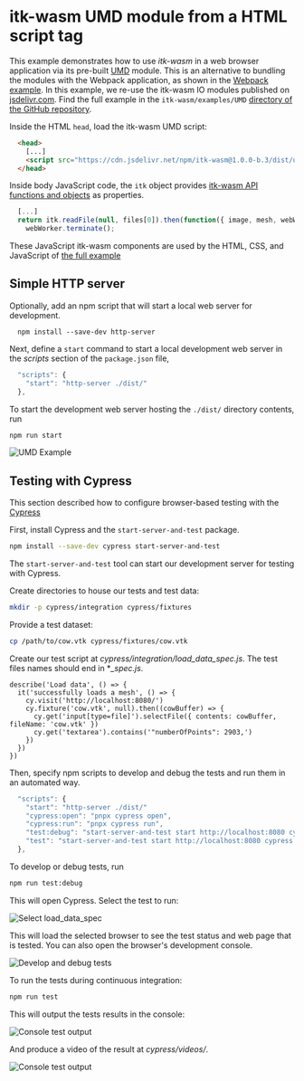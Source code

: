 # itk-wasm UMD module from a HTML script tag

This example demonstrates how to use *itk-wasm* in a web browser application via its pre-built [UMD](https://github.com/umdjs/umd) module. This is an alternative to bundling the modules with the Webpack application, as shown in the [Webpack example](./webpack). In this example, we re-use the itk-wasm IO modules published on [jsdelivr.com](https://jsdelivr.com). Find the full example in the `itk-wasm/examples/UMD` [directory of the GitHub repository](https://github.com/InsightSoftwareConsortium/itk-wasm/tree/main/examples/UMD).

Inside the HTML `head`, load the itk-wasm UMD script:

```html
  <head>
    [...]
    <script src="https://cdn.jsdelivr.net/npm/itk-wasm@1.0.0-b.3/dist/umd/itk-wasm.min.js"></script>
  </head>
```

Inside body JavaScript code, the `itk` object provides [itk-wasm API functions and objects](/typescript/index) as properties.

```js
  [...]
  return itk.readFile(null, files[0]).then(function({ image, mesh, webWorker }) {
    webWorker.terminate();
```

These JavaScript itk-wasm components are used by the HTML, CSS, and JavaScript of [the full example](https://github.com/InsightSoftwareConsortium/itk-wasm/blob/main/examples/UMD/dist/index.html)

## Simple HTTP server

Optionally, add an npm script that will start a local web server for development.

```
  npm install --save-dev http-server
```

Next, define a `start` command to start a local development web server in the *scripts* section of the `package.json` file,

```js
  "scripts": {
    "start": "http-server ./dist/"
  },
```

To start the development web server hosting the `./dist/` directory contents, run

```sh
npm run start
```

![UMD Example](/_static/umd/umd_example.gif)

## Testing with Cypress

This section described how to configure browser-based testing with the [Cypress](https://www.cypress.io/)

First, install Cypress and the `start-server-and-test` package.

```sh
npm install --save-dev cypress start-server-and-test
```

The `start-server-and-test` tool can start our development server for testing with Cypress.

Create directories to house our tests and test data:

```sh
mkdir -p cypress/integration cypress/fixtures
```

Provide a test dataset:

```sh
cp /path/to/cow.vtk cypress/fixtures/cow.vtk
```

Create our test script at *cypress/integration/load_data_spec.js*. The test files names should end in **_spec.js*.

```
describe('Load data', () => {
  it('successfully loads a mesh', () => {
    cy.visit('http://localhost:8080/')
    cy.fixture('cow.vtk', null).then((cowBuffer) => {
      cy.get('input[type=file]').selectFile({ contents: cowBuffer, fileName: 'cow.vtk' })
      cy.get('textarea').contains('"numberOfPoints": 2903,')
    })
  })
})
```

Then, specify npm scripts to develop and debug the tests and run them in an automated way.

```js
  "scripts": {
    "start": "http-server ./dist/"
    "cypress:open": "pnpx cypress open",
    "cypress:run": "pnpx cypress run",
    "test:debug": "start-server-and-test start http://localhost:8080 cypress:open",
    "test": "start-server-and-test start http://localhost:8080 cypress:run"
  },
```

To develop or debug tests, run

```sh
npm run test:debug
```

This will open Cypress. Select the test to run:


![Select load_data_spec](/_static/umd/umd_select_load_data_spec.png)

This will load the selected browser to see the test status and web page that is tested.  You can also open the browser's development console.

![Develop and debug tests](/_static/umd/umd_test_debug.png)

To run the tests during continuous integration:

```sh
npm run test
```

This will output the tests results in the console:

![Console test output](/_static/umd/umd_run_tests.png)

And produce a video of the result at *cypress/videos/*.

![Console test output](/_static/umd/umd_cypress_video.gif)

